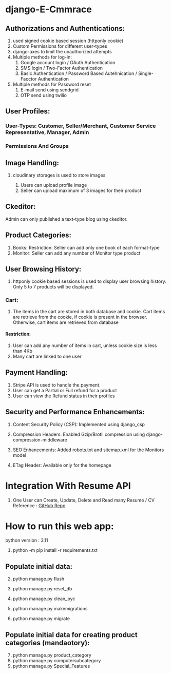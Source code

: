 
# django-E-Cmmrace

## Authorizations and Authentications:

1. used signed cookie based session (httponly cookie)
2. Custom Permissions for different user-types
3. django-axes to limit the unauthorized attempts
4. Multiple methods for log-in:
   1. Google account login / OAuth Authentication
   2. SMS login / Two-Factor Authentication
   3. Basic Authentication / Password Based Autehnication / Single-Facctor Authentication
5. Multiple methods for Password reset
   1. E-mail send using sendgrid
   2. OTP send using twilio


## User Profiles:

### User-Types: Customer, Seller/Merchant, Customer Service Representative, Manager, Admin

### Permissions And Groups


## Image Handling:
1. cloudinary storages is used to store images
   
   1. Users can upload profile image
   2. Seller can upload maximum of 3 images for their product


## Ckeditor:
Admin can only published a text-type blog using ckeditor.


## Product Categories:
1. Books:
         Restriction: Seller can add only one book of each format-type
2. Monitor:
           Seller can add any number of Monitor type product




## User Browsing History:
1. httponly cookie based sessions is used to display user browsing history. Only 5 to 7 products 
will be displayed.

### Cart:
1. The items in the cart are stored in both database and cookie. Cart items are retrieve from the cookie,
if cookie is present in the browser. Otherwise, cart items are retrieved from database

#### Restriction: 
1. User can add any number of items in cart, unless cookie size is less than 4Kb
2. Many cart are linked to one user


## Payment Handling:
1. Stripe API is used to handle the payment.
2. User can get a Partial or Full refund for a product
3. User can view the Refund status in their profiles


## Security and Performance Enhancements:

1. Content Security Policy (CSP): Implemented using django_csp

2. Compression Headers: Enabled Gzip/Brotli compression using django-compression-middleware

3. SEO Enhancements: Added robots.txt and sitemap.xml for the Monitors model

4. ETag Header: Available only for the homepage


# Integration With Resume API

1. One User can Create, Update, Delete and Read many Resume / CV
Reference : [GitHub Repo](https://github.com/osamaaslam86004/Resume-API-Backend.git)

# How to run this web app:

python version : 3.11

 1. python -m pip install -r requirements.txt
 
 ## Populate initial data:
 2. python manage.py flush
 3. python manage.py reset_db
 4. python manage.py clean_pyc
 
 5. python manage.py makemigrations
 6. python manage.py migrate 

 ## Populate initial data for creating product categories (mandaotory):
 7. python manage.py product_category 
 8. python manage.py computersubcategory 
 9. python manage.py Special_Features 
